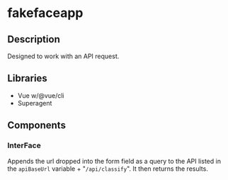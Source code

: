 # fakefaceapp

## Description
Designed to work with an API request.

## Libraries
- Vue w/@vue/cli
- Superagent

## Components
### InterFace
Appends the url dropped into the form field as a query to the API listed in the ```apiBaseUrl``` variable + "```/api/classify```". It then returns the results.
